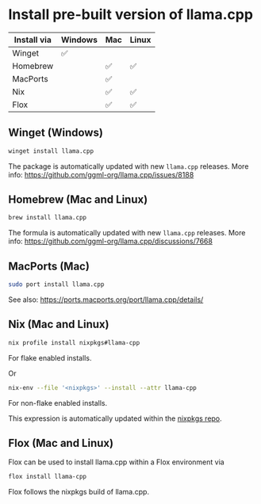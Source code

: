 # Install pre-built version of llama.cpp

| Install via | Windows | Mac | Linux |
|-------------|---------|-----|-------|
| Winget      | ✅      |      |      |
| Homebrew    |         | ✅   | ✅   |
| MacPorts    |         | ✅   |      |
| Nix         |         | ✅   | ✅   |
| Flox        |         | ✅   | ✅   |

## Winget (Windows)

```sh
winget install llama.cpp
```

The package is automatically updated with new `llama.cpp` releases. More info: https://github.com/ggml-org/llama.cpp/issues/8188

## Homebrew (Mac and Linux)

```sh
brew install llama.cpp
```

The formula is automatically updated with new `llama.cpp` releases. More info: https://github.com/ggml-org/llama.cpp/discussions/7668

## MacPorts (Mac)

```sh
sudo port install llama.cpp
```

See also: https://ports.macports.org/port/llama.cpp/details/

## Nix (Mac and Linux)

```sh
nix profile install nixpkgs#llama-cpp
```

For flake enabled installs.

Or

```sh
nix-env --file '<nixpkgs>' --install --attr llama-cpp
```

For non-flake enabled installs.

This expression is automatically updated within the [nixpkgs repo](https://github.com/NixOS/nixpkgs/blob/nixos-24.05/pkgs/by-name/ll/llama-cpp/package.nix#L164).

## Flox (Mac and Linux)

Flox can be used to install llama.cpp within a Flox environment via

```sh
flox install llama-cpp
```

Flox follows the nixpkgs build of llama.cpp.
